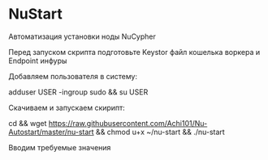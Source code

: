 # NuStart
Автоматизация установки ноды NuCypher

Перед запуском скрипта подготовьте Keystor файл кошелька воркера и Endpoint инфуры

Добавляем пользователя в систему:

adduser USER -ingroup sudo && su USER

Скачиваем и запускаем скирипт:

cd && wget https://raw.githubusercontent.com/Achi101/Nu-Autostart/master/nu-start && chmod u+x ~/nu-start && ./nu-start

Вводим требуемые значения
